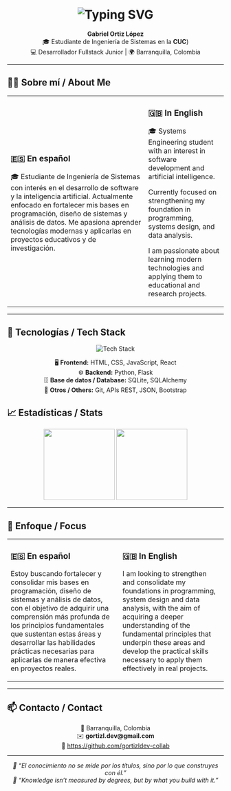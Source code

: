 <!-- Encabezado animado -->
<h1 align="center">
  <img src="https://readme-typing-svg.herokuapp.com?font=Poppins&weight=600&size=45&duration=3000&pause=1000&color=0078D4&center=true&vCenter=true&width=435&lines=👋+¡Hola!;👋+Hello!;Welcome+to+my+profile!;¡Bienvenido+a+mi+perfil!" alt="Typing SVG" />
</h1>

<p align="center">
  <strong>Gabriel Ortiz López</strong><br>
  🎓 Estudiante de Ingeniería de Sistemas en la <b>CUC</b>)<br>
  💻 Desarrollador Fullstack Junior | 🌍 Barranquilla, Colombia
</p>

---

## 🧑‍💻 Sobre mí / About Me
<table>
<tr>
<td>

### 🇪🇸 En español
🎓 Estudiante de Ingeniería de Sistemas con interés en el desarrollo de software y la inteligencia artificial.
Actualmente enfocado en fortalecer mis bases en programación, diseño de sistemas y análisis de datos.
Me apasiona aprender tecnologías modernas y aplicarlas en proyectos educativos y de investigación.

</td>
<td>

### 🇬🇧 In English
🎓 Systems Engineering student with an interest in software development and artificial intelligence.

Currently focused on strengthening my foundation in programming, systems design, and data analysis.

I am passionate about learning modern technologies and applying them to educational and research projects.

</td>
</tr>
</table>

---

## 🚀 Tecnologías / Tech Stack
<p align="center">
  <img src="https://skillicons.dev/icons?i=html,css,js,react,python,flask,sqlite,bootstrap,git" alt="Tech Stack" />
</p>

<p align="center">
  🖥️ <b>Frontend:</b> HTML, CSS, JavaScript, React <br>
  ⚙️ <b>Backend:</b> Python, Flask <br>
  🗄️ <b>Base de datos / Database:</b> SQLite, SQLAlchemy <br>
  🔧 <b>Otros / Others:</b> Git, APIs REST, JSON, Bootstrap
</p>


## 📈 Estadísticas / Stats

<p align="center">
  <img src="https://github-readme-stats.vercel.app/api?username=gortizldev-collab&show_icons=true&theme=tokyonight" height="165"/>
  <img src="https://github-readme-stats.vercel.app/api/top-langs/?username=gortizldev-collab&layout=compact&theme=tokyonight" height="165"/>
</p>


---

## 🎯 Enfoque / Focus
<table>
<tr>
<td>

### 🇪🇸 En español
Estoy buscando fortalecer y consolidar mis bases en programación, diseño de sistemas y análisis de datos, con el objetivo de adquirir una comprensión más profunda de los principios fundamentales que sustentan estas áreas y desarrollar las habilidades prácticas necesarias para aplicarlas de manera efectiva en proyectos reales.


</td>
<td>

### 🇬🇧 In English

I am looking to strengthen and consolidate my foundations in programming, system design and data analysis, with the aim of acquiring a deeper understanding of the fundamental principles that underpin these areas and develop the practical skills necessary to apply them effectively in real projects.

</td>
</tr>
</table>

---

## 📫 Contacto / Contact
<p align="center">
📍 Barranquilla, Colombia  
<br>✉️ <b>gortizl.dev@gmail.com</b>  
<br>💼 <a href="[https://github.com/gortizldev-collab]">https://github.com/gortizldev-collab</a>
</p>

---

<p align="center">
  <i>💬 “El conocimiento no se mide por los títulos, sino por lo que construyes con él.”</i><br>
  <i>💬 “Knowledge isn’t measured by degrees, but by what you build with it.”</i>
</p>

